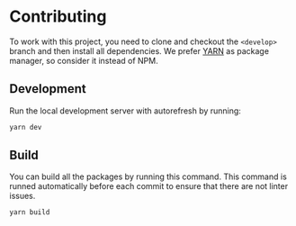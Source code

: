 # Contributing

To work with this project, you need to clone and checkout the `<develop>` branch and then install all dependencies. We prefer [YARN](https://yarnpkg.com/lang/en/) as package manager, so consider it instead of NPM.

## Development
Run the local development server with autorefresh by running:

```bash
yarn dev
```

## Build
You can build all the packages by running this command. This command is runned automatically before each commit to ensure that there are not linter issues.

```bash
yarn build
```